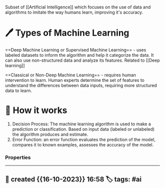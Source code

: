 
Subset of [[Artificial Intelligence]]  which focuses on the use of data and algorithms to imitate the way humans learn, improving it's accuracy.


 
# 🖊️ Types of Machine Learning


==Deep Machine Learning or Supervised Machine Learning== - uses labeled datasets to inform the algorithm and help it categorize the data. It can also use non-structured data and analyze its features. Related to [[Deep learning]]

==Classical or Non-Deep Machine Learning== - requires human intervention to learn. Human experts determine the set of features to understand the differences between data inputs, requiring more structured data to learn. 

# 📔 How it works


1. Decision Process: The machine learning algorithm is used to make a prediction or classification. Based on input data (labeled or unlabeled) the algorithm produces and estimate.
2. Error Function: an error function evaluates the prediction of the model, compares it to known examples, assesses the accuracy of the model.


### Properties
---
📆 created   {{16-10-2023}} 16:58
🏷️ tags: #ai  
---

